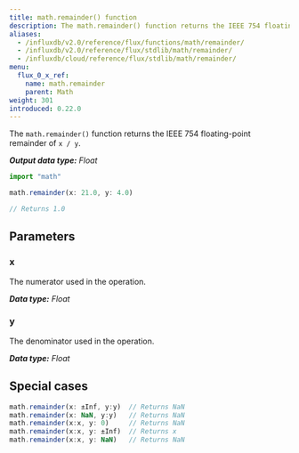 ```yaml
---
title: math.remainder() function
description: The math.remainder() function returns the IEEE 754 floating-point remainder of `x / y`.
aliases:
  - /influxdb/v2.0/reference/flux/functions/math/remainder/
  - /influxdb/v2.0/reference/flux/stdlib/math/remainder/
  - /influxdb/cloud/reference/flux/stdlib/math/remainder/
menu:
  flux_0_x_ref:
    name: math.remainder
    parent: Math
weight: 301
introduced: 0.22.0
---
```


The `math.remainder()` function returns the IEEE 754 floating-point remainder of `x / y`.

_**Output data type:** Float_

```js
import "math"

math.remainder(x: 21.0, y: 4.0)

// Returns 1.0
```

## Parameters

### x
The numerator used in the operation.

_**Data type:** Float_

### y
The denominator used in the operation.

_**Data type:** Float_

## Special cases
```js
math.remainder(x: ±Inf, y:y)  // Returns NaN
math.remainder(x: NaN, y:y)   // Returns NaN
math.remainder(x:x, y: 0)     // Returns NaN
math.remainder(x:x, y: ±Inf)  // Returns x
math.remainder(x:x, y: NaN)   // Returns NaN
```
